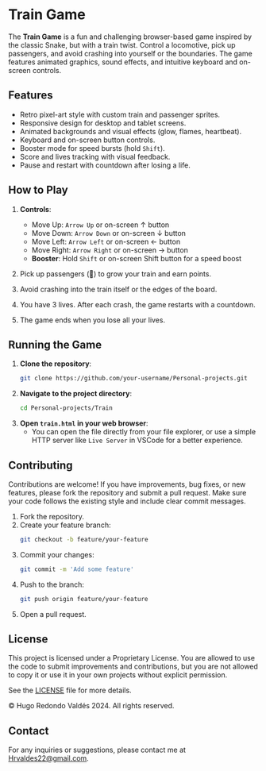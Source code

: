 # Train Game

The **Train Game** is a fun and challenging browser-based game inspired by the classic Snake, but with a train twist. Control a locomotive, pick up passengers, and avoid crashing into yourself or the boundaries. The game features animated graphics, sound effects, and intuitive keyboard and on-screen controls.

## Features

- Retro pixel-art style with custom train and passenger sprites.
- Responsive design for desktop and tablet screens.
- Animated backgrounds and visual effects (glow, flames, heartbeat).
- Keyboard and on-screen button controls.
- Booster mode for speed bursts (hold `Shift`).
- Score and lives tracking with visual feedback.
- Pause and restart with countdown after losing a life.

## How to Play

1. **Controls**:
   - Move Up: `Arrow Up` or on-screen ↑ button
   - Move Down: `Arrow Down` or on-screen ↓ button
   - Move Left: `Arrow Left` or on-screen ← button
   - Move Right: `Arrow Right` or on-screen → button
   - **Booster**: Hold `Shift` or on-screen Shift button for a speed boost

2. Pick up passengers (🧑) to grow your train and earn points.
3. Avoid crashing into the train itself or the edges of the board.
4. You have 3 lives. After each crash, the game restarts with a countdown.
5. The game ends when you lose all your lives.

## Running the Game

1. **Clone the repository**:
   ```sh
   git clone https://github.com/your-username/Personal-projects.git
   ```
2. **Navigate to the project directory**:
   ```sh
   cd Personal-projects/Train
   ```
3. **Open `train.html` in your web browser**:
   - You can open the file directly from your file explorer, or use a simple HTTP server like `Live Server` in VSCode for a better experience.

## Contributing

Contributions are welcome! If you have improvements, bug fixes, or new features, please fork the repository and submit a pull request. Make sure your code follows the existing style and include clear commit messages.

1. Fork the repository.
2. Create your feature branch:
   ```sh
   git checkout -b feature/your-feature
   ```
3. Commit your changes:
   ```sh
   git commit -m 'Add some feature'
   ```
4. Push to the branch:
   ```sh
   git push origin feature/your-feature
   ```
5. Open a pull request.

## License

This project is licensed under a Proprietary License. You are allowed to use the code to submit improvements and contributions, but you are not allowed to copy it or use it in your own projects without explicit permission.

See the [LICENSE](./LICENSE.txt) file for more details.

© Hugo Redondo Valdés 2024. All rights reserved.

## Contact

For any inquiries or suggestions, please contact me at [Hrvaldes22@gmail.com](mailto:Hrvaldes22@gmail.com).